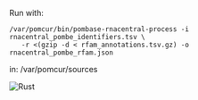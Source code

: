 Run with:

    /var/pomcur/bin/pombase-rnacentral-process -i rnacentral_pombe_identifiers.tsv \
       -r <(gzip -d < rfam_annotations.tsv.gz) -o rnacentral_pombe_rfam.json

in: /var/pomcur/sources

![Rust](https://github.com/pombase/pombase-rnacentral-process/workflows/Rust/badge.svg)


